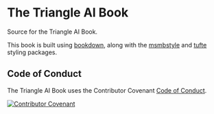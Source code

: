 # The Triangle AI Book

Source for the Triangle AI Book.

This book is built using [bookdown](https://www.bookdown.org), along with the [msmbstyle](https://github.com/grimbough/msmbstyle) and [tufte](https://github.com/rstudio/tufte) styling packages.

## Code of Conduct

The Triangle AI Book uses the Contributor Covenant [Code of Conduct](https://www.contributor-covenant.org/version/2/1/code_of_conduct/).

[![Contributor Covenant](https://img.shields.io/badge/Contributor%20Covenant-2.1-4baaaa.svg)](CODE_OF_CONDUCT.md)
